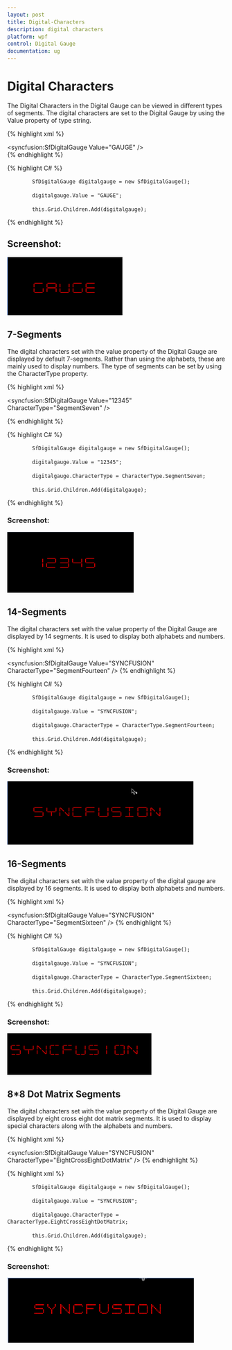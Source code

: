 ```yaml
---
layout: post
title: Digital-Characters
description: digital characters
platform: wpf
control: Digital Gauge 
documentation: ug
---
```


# Digital Characters

The Digital Characters in the Digital Gauge can be viewed in different types of segments. The digital characters are set to the Digital Gauge by using the Value property of type string.



{% highlight xml %}



   <syncfusion:SfDigitalGauge Value="GAUGE" />    
{% endhighlight %}


{% highlight C# %}



            SfDigitalGauge digitalgauge = new SfDigitalGauge();

            digitalgauge.Value = "GAUGE";

            this.Grid.Children.Add(digitalgauge);

{% endhighlight %}



## Screenshot:

![](Digital-Characters_images/Digital-Characters_img1.png)



## 7-Segments

The digital characters set with the value property of the Digital Gauge are displayed by default 7-segments. Rather than using the alphabets, these are mainly used to display numbers. The type of segments can be set by using the CharacterType property.


{% highlight xml %}



<syncfusion:SfDigitalGauge Value="12345"  CharacterType="SegmentSeven" />

{% endhighlight %}


{% highlight C# %}



            SfDigitalGauge digitalgauge = new SfDigitalGauge();

            digitalgauge.Value = "12345";

            digitalgauge.CharacterType = CharacterType.SegmentSeven;

            this.Grid.Children.Add(digitalgauge);
{% endhighlight %}


### Screenshot:



![](Digital-Characters_images/Digital-Characters_img2.png)





## 14-Segments

The digital characters set with the value property of the Digital Gauge are displayed by 14 segments. It is used to display both alphabets and numbers. 


{% highlight xml %}

  

<syncfusion:SfDigitalGauge Value="SYNCFUSION" CharacterType="SegmentFourteen" />
{% endhighlight %}

{% highlight C# %}



            SfDigitalGauge digitalgauge = new SfDigitalGauge();

            digitalgauge.Value = "SYNCFUSION";

            digitalgauge.CharacterType = CharacterType.SegmentFourteen;

            this.Grid.Children.Add(digitalgauge);
{% endhighlight %}




### Screenshot:



![](Digital-Characters_images/Digital-Characters_img3.png)



## 16-Segments

The digital characters set with the value property of the digital gauge are displayed by 16 segments. It is used to display both alphabets and numbers. 


{% highlight xml %}



  <syncfusion:SfDigitalGauge Value="SYNCFUSION" CharacterType="SegmentSixteen" /> 
{% endhighlight %}

{% highlight C# %}



            SfDigitalGauge digitalgauge = new SfDigitalGauge();

            digitalgauge.Value = "SYNCFUSION";

            digitalgauge.CharacterType = CharacterType.SegmentSixteen;

            this.Grid.Children.Add(digitalgauge);
{% endhighlight %}




### Screenshot:



![](Digital-Characters_images/Digital-Characters_img4.png)



## 8*8 Dot Matrix Segments

The digital characters set with the value property of the Digital Gauge are displayed by eight cross eight dot matrix segments. It is used to display special characters along with the alphabets and numbers. 


{% highlight xml %}



<syncfusion:SfDigitalGauge Value="SYNCFUSION" CharacterType="EightCrossEightDotMatrix" />
{% endhighlight %}


{% highlight xml %}
  

            SfDigitalGauge digitalgauge = new SfDigitalGauge();

            digitalgauge.Value = "SYNCFUSION";

            digitalgauge.CharacterType = CharacterType.EightCrossEightDotMatrix;

            this.Grid.Children.Add(digitalgauge);
{% endhighlight %}




### Screenshot:



![](Digital-Characters_images/Digital-Characters_img5.png)



